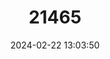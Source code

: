 ---
title: "21465"
category: "Taphozous theobaldi"
draft: false
date: 2024-02-22 13:03:50
languages:
  English: ["Theobald's Tomb Bat", "Theobold's Bat"]
---